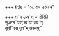 +++
title = "०८ क्षप उस्रश्च"

+++
क्ष᳓प उस्र᳓श् च दीदिहि  
सुअग्न᳓यस् त्व᳓या वय᳓म्  
सुवी᳓रस् तुव᳓म् अस्मयुः᳓
